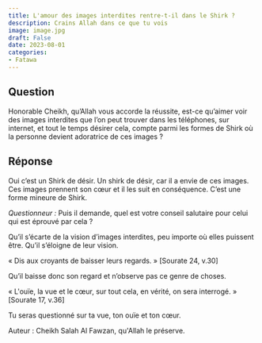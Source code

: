 ```yaml
---
title: L'amour des images interdites rentre-t-il dans le Shirk ?
description: Crains Allah dans ce que tu vois
image: image.jpg
draft: False
date: 2023-08-01
categories:
- Fatawa
---
```


## Question

Honorable Cheikh, qu’Allah vous accorde la réussite, est-ce qu’aimer voir des images
interdites que l’on peut trouver dans les téléphones, sur internet, et tout le temps
désirer cela, compte parmi les formes de Shirk où la personne devient adoratrice de ces
images ?

## Réponse

Oui c’est un Shirk de désir. Un shirk de désir, car il a envie de ces images. Ces images
prennent son cœur et il les suit en conséquence. C’est une forme mineure de Shirk.

_Questionneur :_ Puis il demande, quel est votre conseil salutaire pour celui qui est
éprouvé par cela ?

Qu’il s’écarte de la vision d’images interdites, peu importe où elles puissent être. Qu’il
s’éloigne de leur vision.

« Dis aux croyants de baisser leurs regards. » [Sourate 24, v.30]

Qu’il baisse donc son regard et n’observe pas ce genre de choses.

« L'ouïe, la vue et le cœur, sur tout cela, en vérité, on sera
interrogé. » [Sourate 17, v.36]

Tu seras questionné sur ta vue, ton ouïe et ton cœur.

Auteur : Cheikh Salah Al Fawzan, qu'Allah le préserve.
